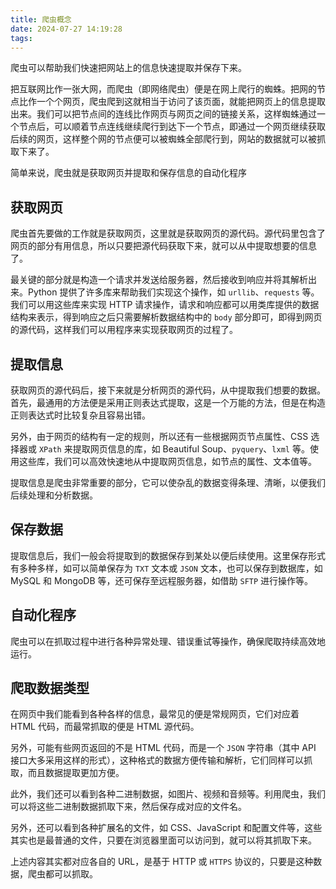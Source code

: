 ```yaml
---
title: 爬虫概念
date: 2024-07-27 14:19:28
tags:
---
```

爬虫可以帮助我们快速把网站上的信息快速提取并保存下来。

把互联网比作一张大网，而爬虫（即网络爬虫）便是在网上爬行的蜘蛛。把网的节点比作一个个网页，爬虫爬到这就相当于访问了该页面，就能把网页上的信息提取出来。我们可以把节点间的连线比作网页与网页之间的链接关系，这样蜘蛛通过一个节点后，可以顺着节点连线继续爬行到达下一个节点，即通过一个网页继续获取后续的网页，这样整个网的节点便可以被蜘蛛全部爬行到，网站的数据就可以被抓取下来了。

简单来说，爬虫就是获取网页并提取和保存信息的自动化程序

## 获取网页

爬虫首先要做的工作就是获取网页，这里就是获取网页的源代码。源代码里包含了网页的部分有用信息，所以只要把源代码获取下来，就可以从中提取想要的信息了。

最关键的部分就是构造一个请求并发送给服务器，然后接收到响应并将其解析出来。Python 提供了许多库来帮助我们实现这个操作，如 `urllib`、`requests` 等。我们可以用这些库来实现 HTTP 请求操作，请求和响应都可以用类库提供的数据结构来表示，得到响应之后只需要解析数据结构中的 `body` 部分即可，即得到网页的源代码，这样我们可以用程序来实现获取网页的过程了。

## 提取信息

获取网页的源代码后，接下来就是分析网页的源代码，从中提取我们想要的数据。首先，最通用的方法便是采用正则表达式提取，这是一个万能的方法，但是在构造正则表达式时比较复杂且容易出错。

另外，由于网页的结构有一定的规则，所以还有一些根据网页节点属性、CSS 选择器或 `XPath` 来提取网页信息的库，如 Beautiful Soup、`pyquery`、`lxml` 等。使用这些库，我们可以高效快速地从中提取网页信息，如节点的属性、文本值等。

提取信息是爬虫非常重要的部分，它可以使杂乱的数据变得条理、清晰，以便我们后续处理和分析数据。

## 保存数据

提取信息后，我们一般会将提取到的数据保存到某处以便后续使用。这里保存形式有多种多样，如可以简单保存为 `TXT` 文本或 `JSON` 文本，也可以保存到数据库，如 MySQL 和 MongoDB 等，还可保存至远程服务器，如借助 `SFTP` 进行操作等。

## 自动化程序

爬虫可以在抓取过程中进行各种异常处理、错误重试等操作，确保爬取持续高效地运行。

## 爬取数据类型

在网页中我们能看到各种各样的信息，最常见的便是常规网页，它们对应着 HTML 代码，而最常抓取的便是 HTML 源代码。

另外，可能有些网页返回的不是 HTML 代码，而是一个 `JSON` 字符串（其中 API 接口大多采用这样的形式），这种格式的数据方便传输和解析，它们同样可以抓取，而且数据提取更加方便。

此外，我们还可以看到各种二进制数据，如图片、视频和音频等。利用爬虫，我们可以将这些二进制数据抓取下来，然后保存成对应的文件名。

另外，还可以看到各种扩展名的文件，如 CSS、JavaScript 和配置文件等，这些其实也是最普通的文件，只要在浏览器里面可以访问到，就可以将其抓取下来。

上述内容其实都对应各自的 URL，是基于 HTTP 或 `HTTPS` 协议的，只要是这种数据，爬虫都可以抓取。